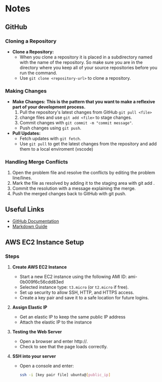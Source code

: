 # Notes

## GitHub

### Cloning a Repository
- **Clone a Repository:**
  - When you clone a repository it is placed in a subdirectory named with the name of the repository. So make sure you are in the directory where you keep all of your source repositories before you run the command.
  - Use `git clone <repository-url>` to clone a repository.

### Making Changes
- **Make Changes:**
  **This is the pattern that you want to make a reflexive part of your development process.**
  1. Pull the repository's latest changes from GitHub `git pull <file>`
  2. change files and use `git add <file>` to stage changes.
  3. Commit changes with `git commit -m "commit message"`.
  - Push changes using `git push`.
- **Pull Updates:**
  - Fetch updates with `git fetch`.
  - Use `git pull` to get the latest changes from the repository and add them to a local enviroment (vscode)

### Handling Merge Conflicts
  1. Open the problem file and resolve the conflicts by editing the problem line/lines.
  2. Mark the file as resolved by adding it to the staging area with git add <filename>.
  3. Commit the resolution with a message explaining the merge.
  4. Push the merged changes back to GitHub with git push.

## Useful Links
- [GitHub Documentation](https://docs.github.com/en/github)
- [Markdown Guide](https://www.markdownguide.org/)

## AWS EC2 Instance Setup

### Steps

1. **Create AWS EC2 Instance**
   - Start a new EC2 instance using the following AMI ID: ami-0b009f6c56cdd83ed
   - Selected instance type: `t3.micro` (or `t2.micro` if free).
   - Set up security to allow SSH, HTTP, and HTTPS access.
   - Create a key pair and save it to a safe location for future logins.

2. **Assign Elastic IP**
   - Get an elastic IP to keep the same public IP address
   - Attach the elastic IP to the instance

3. **Testing the Web Server**
   - Open a browser and enter http://<public-ip>.
   - Check to see that the page loads correctly.

4. **SSH into your server**
   - Open a console and enter: 
     ```bash
     ssh -i [key pair file] ubuntu@[public_ip]
     ```